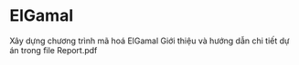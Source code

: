 # ElGamal

Xây dựng chương trình mã hoá ElGamal
Giới thiệu và hướng dẫn chi tiết dự án trong file Report.pdf

